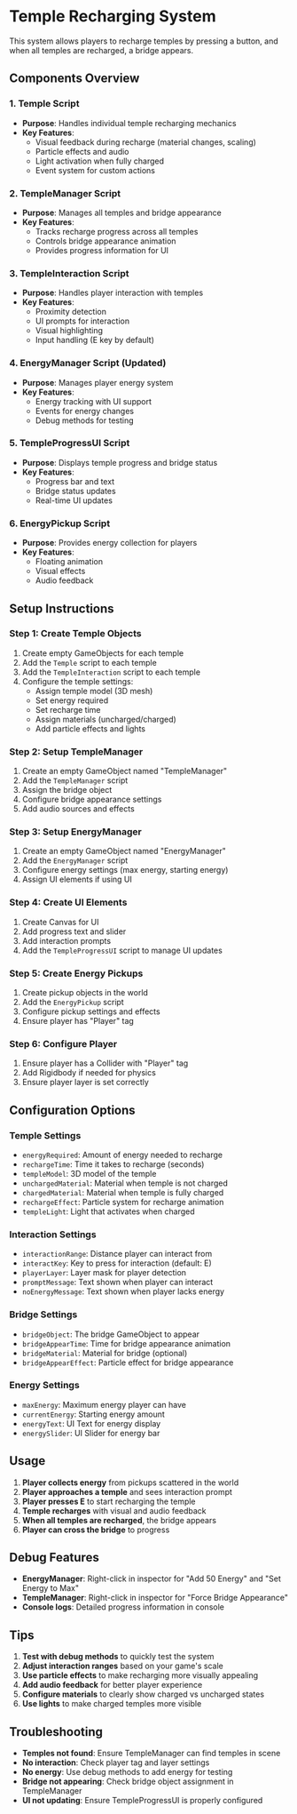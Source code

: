 # Temple Recharging System

This system allows players to recharge temples by pressing a button, and when all temples are recharged, a bridge appears.

## Components Overview

### 1. Temple Script
- **Purpose**: Handles individual temple recharging mechanics
- **Key Features**:
  - Visual feedback during recharge (material changes, scaling)
  - Particle effects and audio
  - Light activation when fully charged
  - Event system for custom actions

### 2. TempleManager Script
- **Purpose**: Manages all temples and bridge appearance
- **Key Features**:
  - Tracks recharge progress across all temples
  - Controls bridge appearance animation
  - Provides progress information for UI

### 3. TempleInteraction Script
- **Purpose**: Handles player interaction with temples
- **Key Features**:
  - Proximity detection
  - UI prompts for interaction
  - Visual highlighting
  - Input handling (E key by default)

### 4. EnergyManager Script (Updated)
- **Purpose**: Manages player energy system
- **Key Features**:
  - Energy tracking with UI support
  - Events for energy changes
  - Debug methods for testing

### 5. TempleProgressUI Script
- **Purpose**: Displays temple progress and bridge status
- **Key Features**:
  - Progress bar and text
  - Bridge status updates
  - Real-time UI updates

### 6. EnergyPickup Script
- **Purpose**: Provides energy collection for players
- **Key Features**:
  - Floating animation
  - Visual effects
  - Audio feedback

## Setup Instructions

### Step 1: Create Temple Objects
1. Create empty GameObjects for each temple
2. Add the `Temple` script to each temple
3. Add the `TempleInteraction` script to each temple
4. Configure the temple settings:
   - Assign temple model (3D mesh)
   - Set energy required
   - Set recharge time
   - Assign materials (uncharged/charged)
   - Add particle effects and lights

### Step 2: Setup TempleManager
1. Create an empty GameObject named "TempleManager"
2. Add the `TempleManager` script
3. Assign the bridge object
4. Configure bridge appearance settings
5. Add audio sources and effects

### Step 3: Setup EnergyManager
1. Create an empty GameObject named "EnergyManager"
2. Add the `EnergyManager` script
3. Configure energy settings (max energy, starting energy)
4. Assign UI elements if using UI

### Step 4: Create UI Elements
1. Create Canvas for UI
2. Add progress text and slider
3. Add interaction prompts
4. Add the `TempleProgressUI` script to manage UI updates

### Step 5: Create Energy Pickups
1. Create pickup objects in the world
2. Add the `EnergyPickup` script
3. Configure pickup settings and effects
4. Ensure player has "Player" tag

### Step 6: Configure Player
1. Ensure player has a Collider with "Player" tag
2. Add Rigidbody if needed for physics
3. Ensure player layer is set correctly

## Configuration Options

### Temple Settings
- `energyRequired`: Amount of energy needed to recharge
- `rechargeTime`: Time it takes to recharge (seconds)
- `templeModel`: 3D model of the temple
- `unchargedMaterial`: Material when temple is not charged
- `chargedMaterial`: Material when temple is fully charged
- `rechargeEffect`: Particle system for recharge animation
- `templeLight`: Light that activates when charged

### Interaction Settings
- `interactionRange`: Distance player can interact from
- `interactKey`: Key to press for interaction (default: E)
- `playerLayer`: Layer mask for player detection
- `promptMessage`: Text shown when player can interact
- `noEnergyMessage`: Text shown when player lacks energy

### Bridge Settings
- `bridgeObject`: The bridge GameObject to appear
- `bridgeAppearTime`: Time for bridge appearance animation
- `bridgeMaterial`: Material for bridge (optional)
- `bridgeAppearEffect`: Particle effect for bridge appearance

### Energy Settings
- `maxEnergy`: Maximum energy player can have
- `currentEnergy`: Starting energy amount
- `energyText`: UI Text for energy display
- `energySlider`: UI Slider for energy bar

## Usage

1. **Player collects energy** from pickups scattered in the world
2. **Player approaches a temple** and sees interaction prompt
3. **Player presses E** to start recharging the temple
4. **Temple recharges** with visual and audio feedback
5. **When all temples are recharged**, the bridge appears
6. **Player can cross the bridge** to progress

## Debug Features

- **EnergyManager**: Right-click in inspector for "Add 50 Energy" and "Set Energy to Max"
- **TempleManager**: Right-click in inspector for "Force Bridge Appearance"
- **Console logs**: Detailed progress information in console

## Tips

1. **Test with debug methods** to quickly test the system
2. **Adjust interaction ranges** based on your game's scale
3. **Use particle effects** to make recharging more visually appealing
4. **Add audio feedback** for better player experience
5. **Configure materials** to clearly show charged vs uncharged states
6. **Use lights** to make charged temples more visible

## Troubleshooting

- **Temples not found**: Ensure TempleManager can find temples in scene
- **No interaction**: Check player tag and layer settings
- **No energy**: Use debug methods to add energy for testing
- **Bridge not appearing**: Check bridge object assignment in TempleManager
- **UI not updating**: Ensure TempleProgressUI is properly configured
